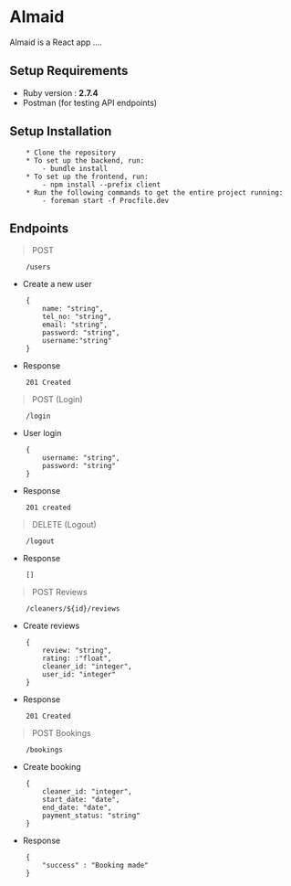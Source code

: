 # Almaid

Almaid is a React app ....

## Setup Requirements
* Ruby version : **2.7.4**
* Postman (for testing API endpoints)

## Setup Installation
```
    * Clone the repository
    * To set up the backend, run:
        - bundle install
    * To set up the frontend, run:    
        - npm install --prefix client
    * Run the following commands to get the entire project running:
        - foreman start -f Procfile.dev    
```

## Endpoints

> POST
```
    /users
```

* Create a new user
```
    {
        name: "string",
        tel_no: "string",
        email: "string",
        password: "string",
        username:"string"
    }
```

* Response
```
    201 Created
```

> POST (Login)
```
    /login
```

* User login
```
    {
        username: "string",
        password: "string"
    }
```

* Response
```
    201 created
```


> DELETE (Logout)
```
    /logout
```

* Response
```
    []
```

> POST Reviews
```
    /cleaners/${id}/reviews
```

* Create reviews
```
    {
        review: "string",
        rating: :"float",
        cleaner_id: "integer",
        user_id: "integer"
    }
```

* Response
```
    201 Created
```


> POST Bookings
```
    /bookings
```

* Create booking
```
    {
        cleaner_id: "integer",
        start_date: "date",
        end_date: "date",
        payment_status: "string"
    }
```

* Response
```
    {
        "success" : "Booking made"
    }
```